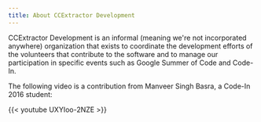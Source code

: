 ```yaml
---
title: About CCExtractor Development
---
```


CCExtractor Development is an informal (meaning we're not incorporated
anywhere) organization that exists to coordinate the development efforts
of the volunteers that contribute to the software and to manage our
participation in specific events such as Google Summer of Code and
Code-In.

The following video is a contribution from Manveer Singh Basra, a
Code-In 2016 student:

{{< youtube UXYIoo-2NZE >}}
